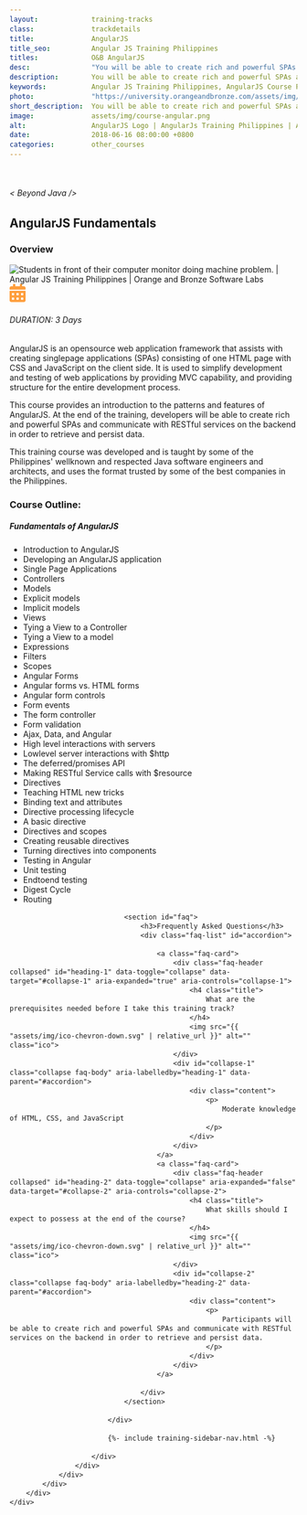 ```yaml
---
layout:             training-tracks
class:              trackdetails
title:              AngularJS
title_seo:          Angular JS Training Philippines
titles:             O&B AngularJS
desc:               "You will be able to create rich and powerful SPAs and communicate with RESTful services on the backend in order to retrieve and persist data."
description:        You will be able to create rich and powerful SPAs and communicate with RESTful services on the backend in order to retrieve and persist data.
keywords:           Angular JS Training Philippines, AngularJS Course Philippines, Angular JS Training Course Philippines, Fundamentals of AngularJS Training Course
photo:              "https://university.orangeandbronze.com/assets/img/AngularJS-FBLinkPostPhoto.png"
short_description:  You will be able to create rich and powerful SPAs and communicate with RESTful services on the backend in order to retrieve and persist data.
image:              assets/img/course-angular.png
alt:                AngularJS Logo | AngularJs Training Philippines | AngularJS Fundamentals Class Philippines | Orange and Bronze Software Labs
date:               2018-06-16 08:00:00 +0800
categories:         other_courses
---
```

<div class="section-content">
    <div class="container-fluid auto-1110">
        <div class="row">
            <div class="col">
                <div class="panel-content">
                    <div class="title-section">
                        <img src="{{ "assets/img/title-software.png" | relative_url }}" alt="">
                        <div class="title">
                            <h6>
                                < Beyond Java />
                            </h6>
                            <h2>AngularJS Fundamentals</h2>
                        </div>
                    </div>
                    <div class="row" data-sticky-container>
                        <div class="track-panel">
                            <div class="track-content">
                                <section id="overview">
                                    <h3>Overview</h3>
                                    <img class="mb30 img-fluid" src="{{ "assets/img/AngularJS-cover.png" | relative_url }}" alt="Students in front of their computer monitor doing machine problem. | Angular JS Training Philippines | Orange and Bronze Software Labs">
                                    <div class="track-details">
                                        <div class="details mr40">
                                            <img src="/assets/img/ico-calendar.svg" alt="">
                                            <h6>DURATION: 3 Days</h6>
                                        </div>
                                    </div>
                                    <p>
                                        AngularJS is an opensource web application framework that assists with creating singlepage applications (SPAs) consisting of one HTML page with CSS and JavaScript on the client side. It is used to simplify development and testing of web applications by providing MVC capability, and providing structure for the entire development process.
                                    </p>
                                    <p>
                                        This course provides an introduction to the patterns and features of AngularJS. At the end of the training, developers will be able to create rich and powerful SPAs and communicate with RESTful services on the backend in order to retrieve and persist data.
                                    </p>
                                    <p>
                                        This training course was developed and is taught by some of the Philippines' wellknown and respected Java software engineers and architects, and uses the format trusted by some of the best companies in the Philippines.
                                    </p>
                                </section>
                                <section id="topic-outline">
                                    <h3>
                                        Course Outline:
                                    </h3>
                                    <h5 class="course-title">Fundamentals of AngularJS</h5>
                                    <ul class="course-outline">
                                        <li>Introduction to AngularJS</li>
                                        <li>Developing an AngularJS application</li>
                                        <li>Single Page Applications</li>
                                        <li>Controllers</li>
                                        <li>Models</li>
                                        <li class="pl40">Explicit models</li>
                                        <li class="pl40">Implicit models</li>
                                        <li>Views</li>
                                        <li class="pl40">Tying a View to a Controller</li>
                                        <li class="pl40">Tying a View to a model</li>
                                        <li>Expressions</li>
                                        <li>Filters</li>
                                        <li>Scopes</li>
                                        <li>Angular Forms</li>
                                        <li class="pl40">Angular forms vs. HTML forms</li>
                                        <li class="pl40">Angular form controls</li>
                                        <li class="pl40">Form events</li>
                                        <li class="pl40">The form controller</li>
                                        <li class="pl40">Form validation</li>
                                        <li>Ajax, Data, and Angular</li>
                                        <li class="pl40">High level interactions with servers</li>
                                        <li class="pl40">Lowlevel server interactions with $http</li>
                                        <li class="pl40">The deferred/promises API</li>
                                        <li class="pl40">Making RESTful Service calls with $resource</li>
                                        <li>Directives</li>
                                        <li class="pl40">Teaching HTML new tricks</li>
                                        <li class="pl40">Binding text and attributes</li>
                                        <li class="pl40">Directive processing lifecycle</li>
                                        <li class="pl40">A basic directive</li>
                                        <li class="pl40">Directives and scopes</li>
                                        <li class="pl40">Creating reusable directives</li>
                                        <li class="pl40">Turning directives into components</li>
                                        <li>Testing in Angular</li>
                                        <li class="pl40">Unit testing</li>
                                        <li class="pl40">Endtoend testing</li>
                                        <li>Digest Cycle</li>
                                        <li>Routing</li>
                                    </ul>
                                </section>

                                <section id="faq">
                                    <h3>Frequently Asked Questions</h3>
                                    <div class="faq-list" id="accordion">

                                        <a class="faq-card">
                                            <div class="faq-header collapsed" id="heading-1" data-toggle="collapse" data-target="#collapse-1" aria-expanded="true" aria-controls="collapse-1">
                                                <h4 class="title">
                                                    What are the prerequisites needed before I take this training track?
                                                </h4>
                                                <img src="{{ "assets/img/ico-chevron-down.svg" | relative_url }}" alt="" class="ico">
                                            </div>
                                            <div id="collapse-1" class="collapse faq-body" aria-labelledby="heading-1" data-parent="#accordion">
                                                <div class="content">
                                                    <p>
                                                        Moderate knowledge of HTML, CSS, and JavaScript
                                                    </p>
                                                </div>
                                            </div>
                                        </a>
                                        <a class="faq-card">
                                            <div class="faq-header collapsed" id="heading-2" data-toggle="collapse" aria-expanded="false" data-target="#collapse-2" aria-controls="collapse-2">
                                                <h4 class="title">
                                                    What skills should I expect to possess at the end of the course?
                                                </h4>
                                                <img src="{{ "assets/img/ico-chevron-down.svg" | relative_url }}" alt="" class="ico">
                                            </div>
                                            <div id="collapse-2" class="collapse faq-body" aria-labelledby="heading-2" data-parent="#accordion">
                                                <div class="content">
                                                    <p>
                                                        Participants will be able to create rich and powerful SPAs and communicate with RESTful services on the backend in order to retrieve and persist data.
                                                    </p>
                                                </div>
                                            </div>
                                        </a>

                                    </div>
                                </section>

                            </div>

                            {%- include training-sidebar-nav.html -%}

                        </div>
                    </div>
                </div>
            </div>
        </div>
    </div>
</div>